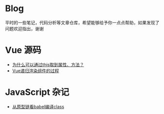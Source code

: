 # Blog
<p>平时的一些笔记，代码分析等文章仓库，希望能够给予你一点点帮助，如果发现了问题欢迎指出，谢谢</p>

# Vue 源码
- [为什么可以通过this取到属性、方法？](https://github.com/XiaoDaoGitHub/blog/issues/1)
- [Vue递归渲染组件的过程](https://github.com/XiaoDaoGitHub/blog/issues/3)


# JavaScript 杂记
- [从原型链看babel编译class](https://github.com/XiaoDaoGitHub/blog/issues/2)
